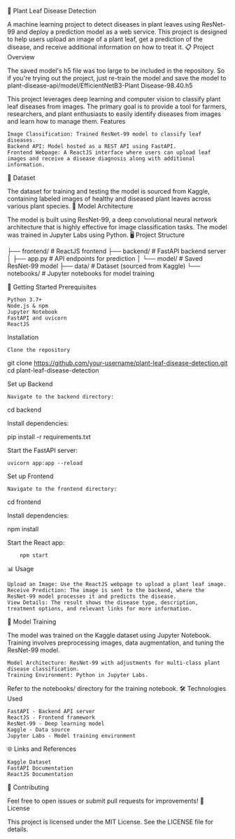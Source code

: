 🌱 Plant Leaf Disease Detection

A machine learning project to detect diseases in plant leaves using ResNet-99 and deploy a prediction model as a web service. This project is designed to help users upload an image of a plant leaf, get a prediction of the disease, and receive additional information on how to treat it.
📋 Project Overview

The saved model's h5 file was too large to be included in the repository. So if you're trying out the project, just re-train the model and save the model to plant-disease-api/model/EfficientNetB3-Plant Disease-98.40.h5

This project leverages deep learning and computer vision to classify plant leaf diseases from images. The primary goal is to provide a tool for farmers, researchers, and plant enthusiasts to easily identify diseases from images and learn how to manage them.
Features

    Image Classification: Trained ResNet-99 model to classify leaf diseases.
    Backend API: Model hosted as a REST API using FastAPI.
    Frontend Webpage: A ReactJS interface where users can upload leaf images and receive a disease diagnosis along with additional information.

📁 Dataset

The dataset for training and testing the model is sourced from Kaggle, containing labeled images of healthy and diseased plant leaves across various plant species.
🧪 Model Architecture

The model is built using ResNet-99, a deep convolutional neural network architecture that is highly effective for image classification tasks. The model was trained in Jupyter Labs using Python.
🖥️ Project Structure

├── frontend/             # ReactJS frontend
├── backend/              # FastAPI backend server
│   ├── app.py            # API endpoints for prediction
│   └── model/            # Saved ResNet-99 model
├── data/                 # Dataset (sourced from Kaggle)
└── notebooks/            # Jupyter notebooks for model training

🚀 Getting Started
Prerequisites

    Python 3.7+
    Node.js & npm
    Jupyter Notebook
    FastAPI and uvicorn
    ReactJS

Installation

    Clone the repository

git clone https://github.com/your-username/plant-leaf-disease-detection.git
cd plant-leaf-disease-detection

Set up Backend

    Navigate to the backend directory:

cd backend

Install dependencies:

pip install -r requirements.txt

Start the FastAPI server:

    uvicorn app:app --reload

Set up Frontend

    Navigate to the frontend directory:

cd frontend

Install dependencies:

npm install

Start the React app:

        npm start

📊 Usage

    Upload an Image: Use the ReactJS webpage to upload a plant leaf image.
    Receive Prediction: The image is sent to the backend, where the ResNet-99 model processes it and predicts the disease.
    View Details: The result shows the disease type, description, treatment options, and relevant links for more information.

🧩 Model Training

The model was trained on the Kaggle dataset using Jupyter Notebook. Training involves preprocessing images, data augmentation, and tuning the ResNet-99 model.

    Model Architecture: ResNet-99 with adjustments for multi-class plant disease classification.
    Training Environment: Python in Jupyter Labs.

Refer to the notebooks/ directory for the training notebook.
🛠 Technologies Used

    FastAPI - Backend API server
    ReactJS - Frontend framework
    ResNet-99 - Deep learning model
    Kaggle - Data source
    Jupyter Labs - Model training environment

🌐 Links and References

    Kaggle Dataset
    FastAPI Documentation
    ReactJS Documentation

🤝 Contributing

Feel free to open issues or submit pull requests for improvements!
📄 License

This project is licensed under the MIT License. See the LICENSE file for details.